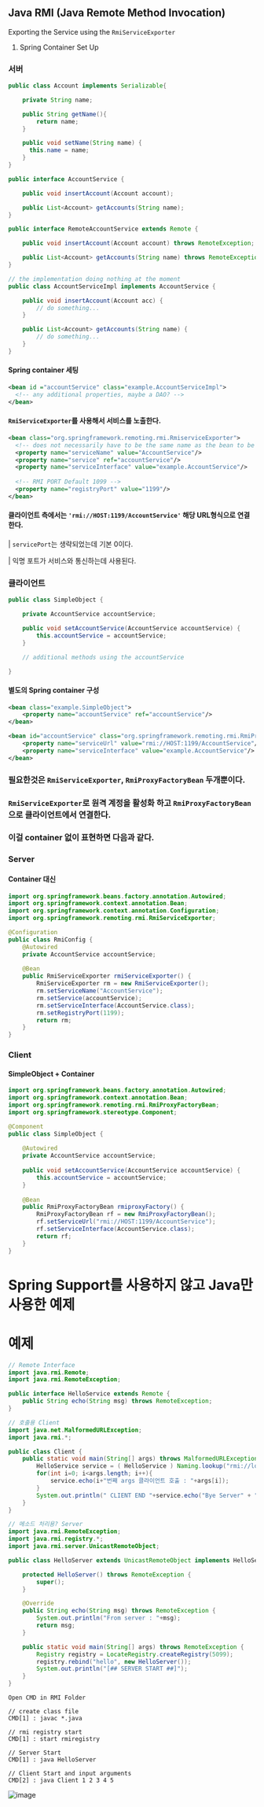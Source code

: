 ## Java RMI (Java Remote Method Invocation)

Exporting the Service using the `RmiServiceExporter`

1. Spring Container Set Up

### 서버

```java
public class Account implements Serializable{

    private String name;

    public String getName(){
        return name;
    }

    public void setName(String name) {
      this.name = name;
    }
}
```

```java
public interface AccountService {

    public void insertAccount(Account account);

    public List<Account> getAccounts(String name);
}
```

```java
public interface RemoteAccountService extends Remote {

    public void insertAccount(Account account) throws RemoteException;

    public List<Account> getAccounts(String name) throws RemoteException;
}
```

```java
// the implementation doing nothing at the moment
public class AccountServiceImpl implements AccountService {

    public void insertAccount(Account acc) {
        // do something...
    }

    public List<Account> getAccounts(String name) {
        // do something...
    }
}
```

#### Spring container 세팅

```xml
<bean id ="accountService" class="example.AccountServiceImpl">
  <!-- any additional properties, maybe a DAO? -->
</bean>
```

#### `RmiServiceExporter`를 사용해서 서비스를 노출한다.

```xml
<bean class="org.springframework.remoting.rmi.RmiserviceExporter">
  <!-- does not necessarily have to be the same name as the bean to be exported -->
  <property name="serviceName" value="AccountService"/>
  <property name="service" ref="accountService"/>
  <property name="serviceInterface" value="example.AccountService"/>
  
  <!-- RMI PORT Default 1099 -->
  <property name="registryPort" value="1199"/>
</bean>
```

#### 클라이언트 측에서는 `'rmi://HOST:1199/AccountService'` 해당 URL형식으로 연결한다.

| `servicePort`는 생략되었는데 기본 0이다.

| 익명 포트가 서비스와 통신하는데 사용된다.


### 클라이언트

```java
public class SimpleObject {

    private AccountService accountService;

    public void setAccountService(AccountService accountService) {
        this.accountService = accountService;
    }

    // additional methods using the accountService

}
```

#### 별도의 Spring container 구성

```xml
<bean class="example.SimpleObject">
    <property name="accountService" ref="accountService"/>
</bean>

<bean id="accountService" class="org.springframework.remoting.rmi.RmiProxyFactoryBean">
    <property name="serviceUrl" value="rmi://HOST:1199/AccountService"/>
    <property name="serviceInterface" value="example.AccountService"/>
</bean>
```

### 필요한것은 `RmiServiceExporter`, `RmiProxyFactoryBean` 두개뿐이다.

### `RmiServiceExporter`로 원격 계정을 활성화 하고 `RmiProxyFactoryBean`으로 클라이언트에서 연결한다.

### 이걸 container 없이 표현하면 다음과 같다.


### Server 

#### Container 대신

```java
import org.springframework.beans.factory.annotation.Autowired;
import org.springframework.context.annotation.Bean;
import org.springframework.context.annotation.Configuration;
import org.springframework.remoting.rmi.RmiServiceExporter;

@Configuration
public class RmiConfig {
	@Autowired
	private AccountService accountService;
  
	@Bean
	public RmiServiceExporter rmiServiceExporter() {
		RmiServiceExporter rm = new RmiServiceExporter();
		rm.setServiceName("AccountService");
		rm.setService(accountService);
		rm.setServiceInterface(AccountService.class);
		rm.setRegistryPort(1199);
		return rm;
	}
}
```

### Client

#### SimpleObject + Container

```java
import org.springframework.beans.factory.annotation.Autowired;
import org.springframework.context.annotation.Bean;
import org.springframework.remoting.rmi.RmiProxyFactoryBean;
import org.springframework.stereotype.Component;

@Component
public class SimpleObject {
	
    @Autowired
    private AccountService accountService;
    
    public void setAccountService(AccountService accountService) {
		this.accountService = accountService;
	}
    
    @Bean
    public RmiProxyFactoryBean rmiproxyFactory() {
    	RmiProxyFactoryBean rf = new RmiProxyFactoryBean();
    	rf.setServiceUrl("rmi://HOST:1199/AccountService");
    	rf.setServiceInterface(AccountService.class);
    	return rf;
    }
}
```







# Spring Support를 사용하지 않고 Java만 사용한 예제

# 예제

```java
// Remote Interface
import java.rmi.Remote;
import java.rmi.RemoteException;

public interface HelloService extends Remote {
    public String echo(String msg) throws RemoteException;
}
```

```java
// 호출용 Client
import java.net.MalformedURLException;
import java.rmi.*;

public class Client {
    public static void main(String[] args) throws MalformedURLException, NotBoundException, RemoteException {
        HelloService service = ( HelloService ) Naming.lookup("rmi://localhost:5099/hello");
        for(int i=0; i<args.length; i++){
            service.echo(i+"번째 args 클라이언트 호출 : "+args[i]);
        }
        System.out.println(" CLIENT END "+service.echo("Bye Server" + " " +service.getClass().getName()));
    }
}
```

```java
// 메소드 처리용? Server
import java.rmi.RemoteException;
import java.rmi.registry.*;
import java.rmi.server.UnicastRemoteObject;

public class HelloServer extends UnicastRemoteObject implements HelloService {

    protected HelloServer() throws RemoteException {
        super();
    }

    @Override
    public String echo(String msg) throws RemoteException {
        System.out.println("From server : "+msg);
        return msg;
    }

    public static void main(String[] args) throws RemoteException {
        Registry registry = LocateRegistry.createRegistry(5099);
        registry.rebind("hello", new HelloServer());
        System.out.println("[## SERVER START ##]");
    }
}
```

```
Open CMD in RMI Folder

// create class file
CMD[1] : javac *.java

// rmi registry start
CMD[1] : start rmiregistry

// Server Start
CMD[1] : java HelloServer

// Client Start and input arguments
CMD[2] : java Client 1 2 3 4 5
```

![image](https://user-images.githubusercontent.com/58055835/168197266-27ef20a4-0cd0-435e-9b79-3b5462b3539b.png)

